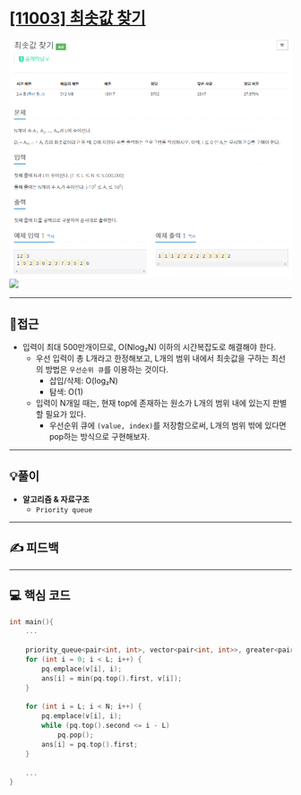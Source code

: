 # [[11003] 최솟값 찾기](https://www.acmicpc.net/problem/11003)

![](imgs/1.PNG)
![](imgs/2.PNG)
___
## 🤔접근
- 입력이 최대 500만개이므로, O(Nlog₂N) 이하의 시간복잡도로 해결해야 한다.
	- 우선 입력이 총 L개라고 한정해보고, L개의 범위 내에서 최솟값을 구하는 최선의 방법은 `우선순위 큐`를 이용하는 것이다.
		- 삽입/삭제: O(log₂N)
		- 탐색: O(1)
	- 입력이 N개일 때는, 현재 top에 존재하는 원소가 L개의 범위 내에 있는지 판별할 필요가 있다.
		- 우선순위 큐에 `(value, index)`를 저장함으로써, L개의 범위 밖에 있다면 pop하는 방식으로 구현해보자.
___
## 💡풀이
- <b>알고리즘 & 자료구조</b>
	- `Priority queue`
___
## ✍ 피드백
___
## 💻 핵심 코드
```c++
int main(){
	...

	priority_queue<pair<int, int>, vector<pair<int, int>>, greater<pair<int, int>>> pq;
	for (int i = 0; i < L; i++) {
		pq.emplace(v[i], i);
		ans[i] = min(pq.top().first, v[i]);
	}

	for (int i = L; i < N; i++) {
		pq.emplace(v[i], i);
		while (pq.top().second <= i - L)
			pq.pop();
		ans[i] = pq.top().first;
	}

	...
}
```